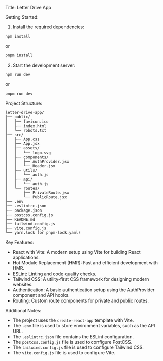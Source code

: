 Title: Letter Drive App

Getting Started:

1. Install the required dependencies:

```bash
npm install
```

or

```bash
pnpm install
```

2. Start the development server:

```bash
npm run dev
```

or

```bash
pnpm run dev
```

Project Structure:

```
letter-drive-app/
├── public/
│   ├── favicon.ico
│   ├── index.html
│   └── robots.txt
├── src/
│   ├── App.css
│   ├── App.jsx
│   ├── assets/
│   │   └── logo.svg
│   ├── components/
│   │   ├── AuthProvider.jsx
│   │   └── Header.jsx
│   ├── utils/
│   │   └── auth.js
│   ├── api/
│   │   └── auth.js
│   └── routes/
│       ├── PrivateRoute.jsx
│       └── PublicRoute.jsx
├── .env
├── .eslintrc.json
├── package.json
├── postcss.config.js
├── README.md
├── tailwind.config.js
├── vite.config.js
└── yarn.lock (or pnpm-lock.yaml)
```

Key Features:

-   React with Vite: A modern setup using Vite for building React applications.
-   Hot Module Replacement (HMR): Fast and efficient development with HMR.
-   ESLint: Linting and code quality checks.
-   Tailwind CSS: A utility-first CSS framework for designing modern websites.
-   Authentication: A basic authentication setup using the AuthProvider component and API hooks.
-   Routing: Custom route components for private and public routes.

Additional Notes:

-   The project uses the `create-react-app` template with Vite.
-   The `.env` file is used to store environment variables, such as the API URL.
-   The `.eslintrc.json` file contains the ESLint configuration.
-   The `postcss.config.js` file is used to configure PostCSS.
-   The `tailwind.config.js` file is used to configure Tailwind CSS.
-   The `vite.config.js` file is used to configure Vite.
